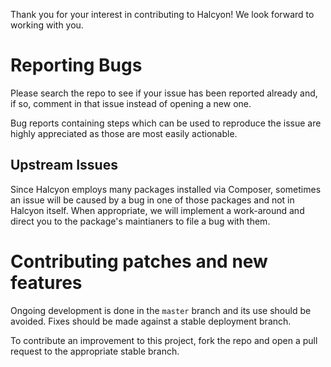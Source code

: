 Thank you for your interest in contributing to Halcyon! We look forward to working with you.

# Reporting Bugs

Please search the repo to see if your issue has been reported already and, if so, comment in that issue instead of opening a new one.

Bug reports containing steps which can be used to reproduce the issue are highly appreciated as those are most easily actionable.

## Upstream Issues

Since Halcyon employs many packages installed via Composer, sometimes an issue will be caused by a bug in one of those packages and not in Halcyon itself. When appropriate, we will implement a work-around and direct you to the package's maintianers to file a bug with them.

# Contributing patches and new features

Ongoing development is done in the `master` branch and its use should be avoided. Fixes should be made against a stable deployment branch.

To contribute an improvement to this project, fork the repo and open a pull request to the appropriate stable branch.
